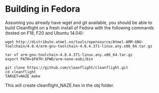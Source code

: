 # Building in Fedora

Assuming you already have wget and git available, you should be able to build Cleanflight on a fresh install of Fedora with the following commands (tested on F18, F20 and Ubuntu 14.04):

```
wget http://distribute.atmel.no/tools/opensource/Atmel-ARM-GNU-Toolchain/4.8.4/arm-gnu-toolchain-4.8.4.371-linux.any.x86_64.tar.gz

tar xf arm-gnu-toolchain-4.8.4.371-linux.any.x86_64.tar.gz
export PATH=$PATH:$PWD/arm-none-eabi/bin

git clone https://github.com/cleanflight/cleanflight.git
cd cleanflight
TARGET=NAZE make
```

This will create cleanflight_NAZE.hex in the obj folder.
